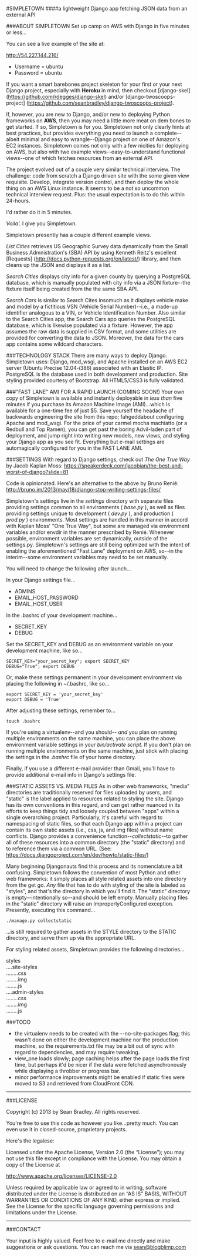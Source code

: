 #SIMPLETOWN
####a lightweight Django app fetching JSON data from an external API




###ABOUT SIMPLETOWN
Set up camp on AWS with Django in five minutes or less...

You can see a live example of the site at:

<http://54.227.144.216/>

* Username = ubuntu
* Password = ubuntu

If you want a smart barebones project skeleton for your first or your next Django project, especially with **Heroku** in mind, then checkout [django-skel] (https://github.com/rdegges/django-skel) and/or [django-twoscoops-project] (https://github.com/seanbradley/django-twoscoops-project).

If, however, you are new to Django, and/or new to deploying Python frameworks on **AWS**, then you may need a little more meat on dem bones to get started.  If so, Simpletown is for you. Simpletown not only clearly hints at best practices, but provides everything you need to launch a complete--albeit minimal and easy to wrangle--Django project on one of Amazon's EC2 instances.  Simpletown comes not only with a few nicities for deploying on AWS, but also with two example views--easy-to-understand functional views--one of which fetches resources from an external API.

The project evolved out of a couple very similar technical interview.  The challenge: code from scratch a Django driven site with the some given view requisite. Develop, integrate version control, and then deploy the whole thing on an AWS Linux instance.  It seems to be a not so uncommon technical interview request.  Plus: the usual expectation is to do this within 24-hours.

I'd rather do it in 5 minutes.

_Voila'._  I give you Simpletown.

Simpletown presently has a couple different example views.

_List Cities_ retrieves US Geographic Survey data dynamically from the Small Business Admnistration's (SBA) API by using Kenneth Reitz's excellent [Requests] (http://docs.python-requests.org/en/latest/) library, and then cleans up the JSON and displays it as a list.

_Search Cities_ displays city info for a given county by querying a PostgreSQL database, which is manually populated with city info via a JSON fixture--the fixture itself being created from the the same SBA API.

_Search Cars_ is similar to Search Cites insomuch as it displays vehicle make and model by a fictitious VSN (Vehicle Serial Number)--i.e., a made-up identifier analogous to a VIN, or Vehicle Identification Number.  Also similar to the Search Cities app, the Search Cars app queries the PostgreSQL database, which is likewise populated via a fixture.  However, the app assumes the raw data is supplied in CSV format, and some utilities are provided for converting the data to JSON.  Moreover, the data for the cars app contains some wildcard characters.


###TECHNOLOGY STACK
There are many ways to deploy Django.  Simpletown uses: Django, mod_wsgi, and Apache installed on an AWS EC2 server (Ubuntu Precise 12.04-i386) associated with an Elastic IP. PostgreSQL is the database used in both development and production.  Site styling provided courtesy of Bootstrap.  All HTML5/CSS3 is fully validated.


###"FAST LANE" AMI FOR A RAPID LAUNCH (COMING SOON!)
Your own copy of Simpletown is available and instantly deployable in _less than_ five minutes if you purchase its Amazon Machine Image (AMI)...which is available for a one-time fee of just $5.  Save yourself the headache of backwards engineering the site from this repo; fahgeddabout configuring Apache and mod_wsgi. For the price of your carmel mocha machiatto (or a Redbull and Top Ramen), you can get past the boring Advil-laden part of deployment, and jump right into writing new models, new views, and styling your Django app as you see fit. Everything but e-mail settings are automagically configured for you in the FAST LANE AMI.


###SETTINGS
With regard to Django settings, check out _The One True Way_ by Jacob Kaplan Moss:
<https://speakerdeck.com/jacobian/the-best-and-worst-of-django?slide=81>

Code is opinionated.  Here's an alternative to the above by Bruno Renié:
<http://bruno.im/2013/may/18/django-stop-writing-settings-files/>

Simpletown's settings live in the _settings_ directory with separate files providing settings common to all environments ( _base.py_ ), as well as files providing settings unique to development ( _dev.py_ ), and production ( _prod.py_ ) environments.  Most settings are handled in this manner in accord with Kaplan Moss' "One True Way", but some are managed via environment variables and/or envdir in the manner prescribed by Renié.  Whenever possible, environment variables are set dynamically, outside of the settings.py.  Simpletown's settings are still being optimized with the intent of enabling the aforementioned "Fast Lane" deployment on AWS, so--in the interim--some environment variables may need to be set manually.


You will need to change the following after launch...

In your Django settings file...
* ADMINS
* EMAIL_HOST_PASSWORD
* EMAIL_HOST_USER

In the .bashrc of your development machine...
* SECRET_KEY
* DEBUG

Set the SECRET_KEY and DEBUG as an environment variable on your development machine, like so...

    SECRET_KEY="your_secret_key"; export SECRET_KEY
    DEBUG="True"; export DEBUG

Or, make these settings permanent in your development environment via placing the following in ~/.bashrc, like so...

    export SECRET_KEY = 'your_secret_key'
    export DEBUG = 'True'

After adjusting these settings, remember to...

    touch .bashrc

If you're using a virtualenv--and you should-- _and_ you plan on running multiple environments on the same machine, you can place the above environment variable settings in your _bin/activate script_.  If you don't plan on running multiple environments on the same machine, just stick with placing the settings in the  _.bashrc_ file of your home directory.

Finally, if you use a different e-mail provider than Gmail, you'll have to provide additional e-mail info in Django's settings file.


###STATIC ASSETS VS. MEDIA FILES
As in other web frameworks,  "media" directories are traditionally reserved for files uploaded by users, and "static" is the label applied to resources related to styling the site. Django has its own conventions in this regard, and can get rather nuanced in its efforts to keep things tidy and loosely coupled between "apps" within a single overarching project.  Particularly, it's careful with regard to namespacing of static files, so that each Django app within a project can contain its own static assets (i.e., css, js, and img files) without name conflicts.  Django provides a convenience function--_collectstatic_--to gather all of these resources into a common directory (the "static" directory) and to reference them via a common URL.  (See: <https://docs.djangoproject.com/en/dev/howto/static-files/>)

Many beginning Djangonauts find this process and its nomenclature a bit confusing.  Simpletown follows the convention of most Python and other web frameworks: it simply places all style related assets into one directory from the get go.  _Any_ file that has to do with styling of the site is labeled as "styles", and that's the directory in which you'll find it.  The "static" directory is empty--intentionally so--and should be left empty.  Manually placing files in the "static" directory will raise an ImproperlyConfigured exception. Presently, executing this command...

    ./manage.py collectstatic

...is still required to gather assets in the STYLE directory to the STATIC directory, and serve them up via the appropriate URL.

For styling related assets, Simpletown provides the following directories...

styles<br />
....site-styles<br />
........css<br />
........img<br />
........js<br />
....admin-styles<br />
........css<br />
........img<br />
........js<br />


###TODO
* the virtualenv needs to be created with the --no-site-packages flag; this wasn't done on either the development machine nor the production machine, so the requirements.txt file may be a bit out of sync with regard to dependencies, and may require tweaking.
* view_one loads slowly; page caching helps after the page loads the first time, but perhaps it'd be nicer if the data were fetched asynchronously while displaying a throbber or progress bar.
* minor performance improvements might be enabled if static files were moved to S3 and retrieved from CloudFront CDN.


------------------------------------------------------------------------

###LICENSE

Copyright (c) 2013 by Sean Bradley.  All rights reserved.

You're free to use this code as however you like...pretty much.  You can even use it in closed-source, proprietary projects.

Here's the legalese:

Licensed under the Apache License, Version 2.0 (the “License”); you may not use this file except in compliance with the License. You may obtain a copy of the License at

<http://www.apache.org/licenses/LICENSE-2.0>

Unless required by applicable law or agreed to in writing, software distributed under the License is distributed on an “AS IS” BASIS, WITHOUT WARRANTIES OR CONDITIONS OF ANY KIND, either express or implied. See the License for the specific language governing permissions and limitations under the License.


------------------------------------------------------------------------

###CONTACT

Your input is highly valued. Feel free to e-mail me directly and make suggestions or ask questions.  You can reach me via sean@blogblimp.com
